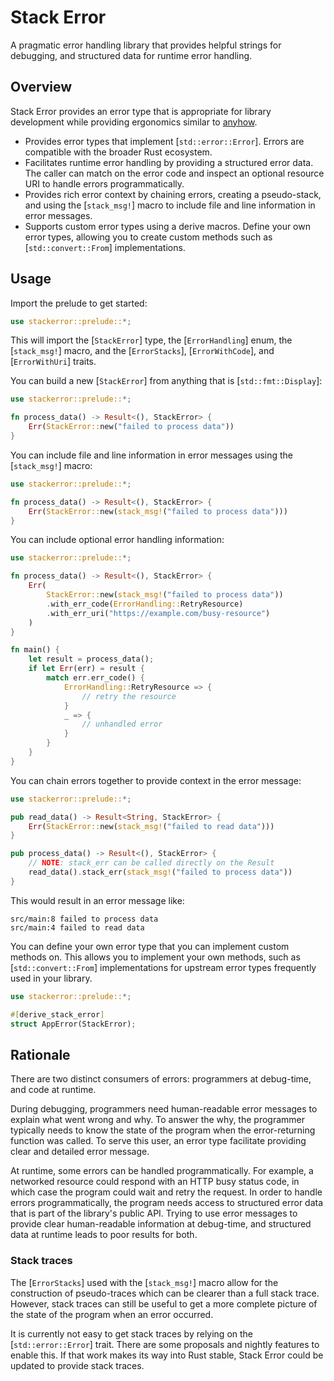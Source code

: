 # Stack Error

A pragmatic error handling library that provides helpful strings for debugging, and structured data for runtime error handling.

## Overview

Stack Error provides an error type that is appropriate for library development while providing ergonomics similar to [anyhow](https://docs.rs/anyhow/latest/anyhow/).

- Provides error types that implement [`std::error::Error`]. Errors are compatible with the broader Rust ecosystem.
- Facilitates runtime error handling by providing a structured error data. The caller can match on the error code and inspect an optional resource URI to handle errors programmatically.
- Provides rich error context by chaining errors, creating a pseudo-stack, and using the [`stack_msg!`] macro to include file and line information in error messages.
- Supports custom error types using a derive macros. Define your own error types, allowing you to create custom methods such as [`std::convert::From`] implementations.

## Usage

Import the prelude to get started:

```rust
use stackerror::prelude::*;
```

This will import the [`StackError`] type, the [`ErrorHandling`] enum, the [`stack_msg!`] macro, and the [`ErrorStacks`], [`ErrorWithCode`], and [`ErrorWithUri`] traits.

You can build a new [`StackError`] from anything that is [`std::fmt::Display`]:

```rust
use stackerror::prelude::*;

fn process_data() -> Result<(), StackError> {
    Err(StackError::new("failed to process data"))
}
```

You can include file and line information in error messages using the [`stack_msg!`] macro:

```rust
use stackerror::prelude::*;

fn process_data() -> Result<(), StackError> {
    Err(StackError::new(stack_msg!("failed to process data")))
}
```

You can include optional error handling information:

```rust
use stackerror::prelude::*;

fn process_data() -> Result<(), StackError> {
    Err(
        StackError::new(stack_msg!("failed to process data"))
        .with_err_code(ErrorHandling::RetryResource)
        .with_err_uri("https://example.com/busy-resource")
    )
}

fn main() {
    let result = process_data();
    if let Err(err) = result {
        match err.err_code() {
            ErrorHandling::RetryResource => {
                // retry the resource
            }
            _ => {
                // unhandled error
            }
        }
    }
}
```

You can chain errors together to provide context in the error message:

```rust
use stackerror::prelude::*;

pub read_data() -> Result<String, StackError> {
    Err(StackError::new(stack_msg!("failed to read data")))
}

pub process_data() -> Result<(), StackError> {
    // NOTE: stack_err can be called directly on the Result
    read_data().stack_err(stack_msg!("failed to process data"))
}
```

This would result in an error message like:

```
src/main:8 failed to process data
src/main:4 failed to read data
```

You can define your own error type that you can implement custom methods on. This allows you to implement your own methods, such as [`std::convert::From`] implementations for upstream error types frequently used in your library.

```rust
use stackerror::prelude::*;

#[derive_stack_error]
struct AppError(StackError);
```

## Rationale

There are two distinct consumers of errors: programmers at debug-time, and code at runtime.

During debugging, programmers need human-readable error messages to explain what went wrong and why. To answer the why, the programmer typically needs to know the state of the program when the error-returning function was called. To serve this user, an error type facilitate providing clear and detailed error message.

At runtime, some errors can be handled programmatically. For example, a networked resource could respond with an HTTP busy status code, in which case the program could wait and retry the request. In order to handle errors programmatically, the program needs access to structured error data that is part of the library's public API. Trying to use error messages to provide clear human-readable information at debug-time, and structured data at runtime leads to poor results for both.

### Stack traces

The [`ErrorStacks`] used with the [`stack_msg!`] macro allow for the construction of pseudo-traces which can be clearer  than a full stack trace. However, stack traces can still be useful to get a more complete picture of the state of the program when an error occurred.

It is currently not easy to get stack traces by relying on the [`std::error::Error`] trait. There are some proposals and nightly features to enable this. If that work makes its way into Rust stable, Stack Error could be updated to provide stack traces.